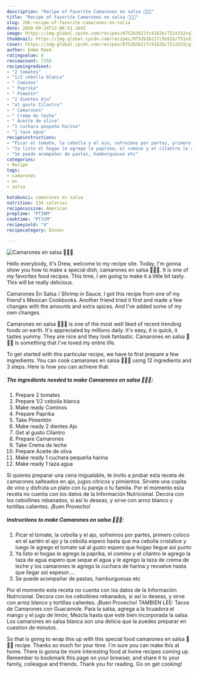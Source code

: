 ```yaml
---
description: "Recipe of Favorite Camarones en salsa 🍤🍤🍛"
title: "Recipe of Favorite Camarones en salsa 🍤🍤🍛"
slug: 296-recipe-of-favorite-camarones-en-salsa
date: 2020-09-24T12:06:51.164Z
image: https://img-global.cpcdn.com/recipes/0752b3b21fc9162b/751x532cq70/camarones-en-salsa-🍤🍤🍛-foto-principal.jpg
thumbnail: https://img-global.cpcdn.com/recipes/0752b3b21fc9162b/751x532cq70/camarones-en-salsa-🍤🍤🍛-foto-principal.jpg
cover: https://img-global.cpcdn.com/recipes/0752b3b21fc9162b/751x532cq70/camarones-en-salsa-🍤🍤🍛-foto-principal.jpg
author: Emma Reed
ratingvalue: 4
reviewcount: 7259
recipeingredient:
- "2 tomates"
- "1/2 cebolla blanca"
- " Cominos"
- " Paprika"
- " Pimentn"
- "2 dientes Ajo"
- "al gusto Cilantro"
- " Camarones"
- " Crema de leche"
- " Aceite de oliva"
- "1 cuchara pequeña harina"
- "1 taza agua"
recipeinstructions:
- "Picar el tomate, la cebolla y el ajo, sofreímos por partes, primero coloco en el sartén el ajo y la cebolla espero hasta que ma cebolla cristalice y luego le agrego el tomate sal al gusto espero que hogao llegue así punto"
- "Ya listo el hogao le agrego la paprika, el comino y el cilantro le agrego la taza de agua espero que seque el agua y le agrego la taza de crema de leche y los camarones le agrego la cuchara de harina y revuelve hasta que llegar así espesor...."
- "Se puede acompañar de pastas, hamburguesas etc"
categories:
- Recipe
tags:
- camarones
- en
- salsa

katakunci: camarones en salsa 
nutrition: 134 calories
recipecuisine: American
preptime: "PT38M"
cooktime: "PT31M"
recipeyield: "4"
recipecategory: Dinner

---
```



![Camarones en salsa 🍤🍤🍛](https://img-global.cpcdn.com/recipes/0752b3b21fc9162b/751x532cq70/camarones-en-salsa-🍤🍤🍛-foto-principal.jpg)

Hello everybody, it's Drew, welcome to my recipe site. Today, I'm gonna show you how to make a special dish, camarones en salsa 🍤🍤🍛. It is one of my favorites food recipes. This time, I am going to make it a little bit tasty. This will be really delicious.

Camarones En Salsa / Shrimp in Sauce. I got this recipe from one of my friend&#39;s Mexican Cookbooks. Another friend tried it first and made a few changes with the amounts and extra spices. And I&#39;ve added some of my own changes.

Camarones en salsa 🍤🍤🍛 is one of the most well liked of recent trending foods on earth. It's appreciated by millions daily. It's easy, it is quick, it tastes yummy. They are nice and they look fantastic. Camarones en salsa 🍤🍤🍛 is something that I've loved my entire life.


To get started with this particular recipe, we have to first prepare a few ingredients. You can cook camarones en salsa 🍤🍤🍛 using 12 ingredients and 3 steps. Here is how you can achieve that.

<!--inarticleads1-->

##### The ingredients needed to make Camarones en salsa 🍤🍤🍛:

1. Prepare 2 tomates
1. Prepare 1/2 cebolla blanca
1. Make ready  Cominos
1. Prepare  Paprika
1. Take  Pimentón
1. Make ready 2 dientes Ajo
1. Get al gusto Cilantro
1. Prepare  Camarones
1. Take  Crema de leche
1. Prepare  Aceite de oliva
1. Make ready 1 cuchara pequeña harina
1. Make ready 1 taza agua


Si quieres preparar una cena inigualable, te invito a probar esta receta de camarones salteados en ajo, jugos cítricos y pimientos. Sírvete una copita de vino y disfruta un plato con tu pareja o tu familia. Por el momento esta receta no cuenta con los datos de la Información Nutricional. Decora con los cebollines rebanados, si así lo deseas, y sirve con arroz blanco y tortillas calientes. ¡Buen Provecho! 

<!--inarticleads2-->

##### Instructions to make Camarones en salsa 🍤🍤🍛:

1. Picar el tomate, la cebolla y el ajo, sofreímos por partes, primero coloco en el sartén el ajo y la cebolla espero hasta que ma cebolla cristalice y luego le agrego el tomate sal al gusto espero que hogao llegue así punto
1. Ya listo el hogao le agrego la paprika, el comino y el cilantro le agrego la taza de agua espero que seque el agua y le agrego la taza de crema de leche y los camarones le agrego la cuchara de harina y revuelve hasta que llegar así espesor....
1. Se puede acompañar de pastas, hamburguesas etc


Por el momento esta receta no cuenta con los datos de la Información Nutricional. Decora con los cebollines rebanados, si así lo deseas, y sirve con arroz blanco y tortillas calientes. ¡Buen Provecho! TAMBIEN LEE: Tacos de Camarones con Guacamole. Para la salsa, agrega a la licuadora el mango y el jugo de limón, Mezcla hasta que esté bien incorporada la salsa. Los camarones en salsa blanca son una delicia que la puedes preparar en cuestion de minutos. 

So that is going to wrap this up with this special food camarones en salsa 🍤🍤🍛 recipe. Thanks so much for your time. I'm sure you can make this at home. There is gonna be more interesting food at home recipes coming up. Remember to bookmark this page on your browser, and share it to your family, colleague and friends. Thank you for reading. Go on get cooking!

